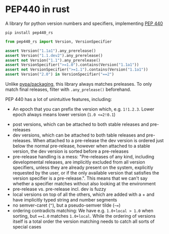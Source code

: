 # PEP440 in rust

A library for python version numbers and specifiers, implementing
[PEP 440](https://peps.python.org/pep-0440)

```shell
pip install pep440_rs
```

```python
from pep440_rs import Version, VersionSpecifier

assert Version("1.1a1").any_prerelease()
assert Version("1.1.dev2").any_prerelease()
assert not Version("1.1").any_prerelease()
assert VersionSpecifier(">=1.0").contains(Version("1.1a1"))
assert not VersionSpecifier(">=1.1").contains(Version("1.1a1"))
assert Version("2.0") in VersionSpecifier("==2")
```

Unlike [pypa/packaging](https://github.com/pypa/packaging), this library always matches preleases.
To only match final releases, filter with `.any_prelease()` beforehand.

PEP 440 has a lot of unintuitive features, including:

- An epoch that you can prefix the version which, e.g. `1!1.2.3`. Lower epoch always means lower
  version (`1.0 <=2!0.1`)
* post versions, which can be attached to both stable releases and pre-releases
* dev versions, which can be attached to both table releases and pre-releases. When attached to a
  pre-release the dev version is ordered just below the normal pre-release, however when attached
  to a stable version, the dev version is sorted before a pre-releases
* pre-release handling is a mess: "Pre-releases of any kind, including developmental releases,
  are implicitly excluded from all version specifiers, unless they are already present on the
  system, explicitly requested by the user, or if the only available version that satisfies
  the version specifier is a pre-release.". This means that we can't say whether a specifier
  matches without also looking at the environment
* pre-release vs. pre-release incl. dev is fuzzy
* local versions on top of all the others, which are added with a + and have implicitly typed
  string and number segments
* no semver-caret (`^`), but a pseudo-semver tilde (`~=`)
* ordering contradicts matching: We have e.g. `1.0+local > 1.0` when sorting,
  but `==1.0` matches `1.0+local`. While the ordering of versions itself is a total order
  the version matching needs to catch all sorts of special cases
